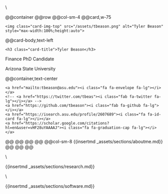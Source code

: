 
\\

@@container
@@row
@@col-sm-4
@@card,w-75
~~~
<img class="card-img-top" src="/assets/tbeason.png" alt="Tyler Beason" style="max-width:100%;height:auto">
~~~
@@card-body,text-left
~~~
<h3 class="card-title">Tyler Beason</h3>
~~~

Finance PhD Candidate

Arizona State University

@@container,text-center
~~~
<a href="mailto:tbeason@asu.edu"><i class="fa fa-envelope fa-lg"></i></a>
<!-- <a href="https://twitter.com/tbeas"><i class="fab fa-twitter fa-lg"></i></a> -->
<a href="https://github.com/tbeason"><i class="fab fa-github fa-lg"></i></a>
<a href="https://isearch.asu.edu/profile/2607689"><i class="fa fa-id-card fa-lg"></i></a>
<a href="https://scholar.google.com/citations?hl=en&user=vHF28uYAAAAJ"><i class="fa fa-graduation-cap fa-lg"></i></a>
~~~
@@
@@
@@
@@
@@col-sm-8
{{insertmd _assets/sections/aboutme.md}}
@@
@@
@@

\\




{{insertmd _assets/sections/research.md}}

\\

{{insertmd _assets/sections/software.md}}
